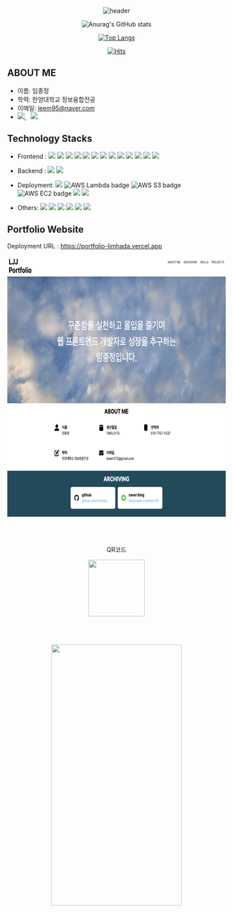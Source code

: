 
<div align=center>

<!-- 헤더-->
![header](https://capsule-render.vercel.app/api?type=cylinder&color=000000&height=150&section=header&text=limhada&fontColor=ffffff&fontSize=70&animation=fadeIn&fontAlignY=55)

<!-- 깃 통계 -->
![Anurag's GitHub stats](https://github-readme-stats.vercel.app/api?username=limhada&show_icons=true&theme=default)

<!-- 언어 사용량 통계 -->
[![Top Langs](https://github-readme-stats.vercel.app/api/top-langs/?username=limhada&layout=compact&theme=dracula)](https://github.com/limhada)

<div align="left">

<div align=center
<!-- 방문자 수 -->
    
[![Hits](https://hits.seeyoufarm.com/api/count/incr/badge.svg?url=https%3A%2F%2Fgithub.com%2Flimhada%2Fhit-counter&count_bg=%23577044&title_bg=%23555555&icon=&icon_color=%23E7E7E7&title=hits&edge_flat=false)](https://hits.seeyoufarm.com)

</div> 

    
## ABOUT ME
- 이름: 임종정
- 학력: 한양대학교 정보융합전공
- 이메일: leem95@naver.com
- <a href="https://blog.naver.com/leem95">
    <img 
        src="http://img.shields.io/badge/Blog-ffffff?style=flat&logo=naver&link=https://blog.naver.com/leem95"   </a>
    <a href="mailto:leem1315@gmail.com">
    <img 
        src="https://img.shields.io/badge/Gmail-d14836?style=flat-square&logo=Gmail&logoColor=white&link=mailto:leem1315@gmail.com"
        style="height : auto; margin-left : 10px; margin-right : 10px;"/>
    </a>


## Technology Stacks
- Frontend :
<img
          src='https://img.shields.io/badge/HTML-E34F26?style=flat&logo=html5&logoColor=white'
        ></img>
        <img
          src='https://img.shields.io/badge/CSS-1572B6?style=flat&logo=css3&logoColor=white'
        ></img>
        <img
          src='https://img.shields.io/badge/JavaScript-F7DF1E?style=flat&logo=javascript&logoColor=white'
        ></img>
        <img
          src='https://img.shields.io/badge/react-61DAFB?style=flat&logo=react&logoColor=white'
        ></img>
        <img
          src='https://img.shields.io/badge/react_router-CA4245?style=flat&logo=react-router&logoColor=white'
        ></img>
        <img
          src='https://img.shields.io/badge/redux-764ABC?style=flat&logo=redux&logoColor=white'
        ></img>
        <img
          src='https://img.shields.io/badge/recoil-3577e5?style=flat&logo=recoil&logoColor=white'
        ></img>
        <img
          src='https://img.shields.io/badge/tailwindcss-38B2AC?style=flat&logo=tailwind-css&logoColor=white'
        ></img>
        <img
          src='https://img.shields.io/badge/styled_components-DB7093?style=flat&logo=styled-components&logoColor=white'
        ></img>
        <img
          src='https://img.shields.io/badge/TypeScript-3178C6?style=flat&logo=TypeScript&logoColor=white'
        ></img>
        <img
          src='https://img.shields.io/badge/Next.js-000000?style=flat&logo=next.js&logoColor=white'
        ></img>
        <img
          src='https://img.shields.io/badge/redux thunk-764ABC?style=flat&logo=redux&logoColor=white'
        ></img>
        <img
          src='https://img.shields.io/badge/RTK Query-764ABC?style=flat&logo=redux&logoColor=white'
        ></img>

- Backend :
<img
          src='https://img.shields.io/badge/Node.js-339933?style=flat&logo=Node.js&logoColor=white'
        ></img>
        <img
          src='https://img.shields.io/badge/Express-000000?style=flat&logo=express&logoColor=white'
        ></img>
- Deployment:
<img
          src='https://img.shields.io/badge/Amazon_AWS-232F3E?style=flat&logo=amazon-aws&logoColor=white'
        ></img>
        <img
          src='https://img.shields.io/badge/AWS_Lambda-FF9900?style=flat&logo=aws-lambda&logoColor=white'
          alt='AWS Lambda badge'
        />
        <img
          src='https://img.shields.io/badge/AWS_S3-FF9900?style=flat&logo=amazon-s3&logoColor=white'
          alt='AWS S3 badge'
        />
        <img
          src='https://img.shields.io/badge/AWS_EC2-FF9900?style=flat&logo=amazon-aws&logoColor=white'
          alt='AWS EC2 badge'
        />
        <img
          src='https://img.shields.io/badge/Vercel-000000?style=flat&logo=vercel&logoColor=white'
        ></img>
        <img
          src='https://img.shields.io/badge/Cloudflare-F38020?style=flat&logo=cloudflare&logoColor=white'
        ></img>

- Others:
<img
          src='https://img.shields.io/badge/Postman-FF6C37?style=flat&logo=postman&logoColor=white'
        ></img>
        <img
          src='https://img.shields.io/badge/Figma-F24E1E?style=flat&logo=figma&logoColor=white'
        ></img>
        <img
          src='https://img.shields.io/badge/Notion-000000?style=flat&logo=notion&logoColor=white'
        ></img>
        <img
        src="https://img.shields.io/badge/Ngrok-1F1E37?style=flat&logo=ngrok&logoColor=white"
        ></img>
        <img
        src="https://img.shields.io/badge/Slack-4A154B?style=flat&logo=slack&logoColor=white"
        ></img>
        <img
          src='https://img.shields.io/badge/python-3776AB?style=flat&logo=python&logoColor=white'
        />

## Portfolio Website
Deployment URL : https://portfolio-limhada.vercel.app
<br>




<div align=center>

<a href='https://portfolio-limhada.vercel.app' target='_blank'>
  <img src="https://github.com/limhada/portfolio/blob/main/public/portfolio/i1.png?raw=true" width="900px" height="600px">
</a>

<br><br>

QR코드
<br>

<!--  ![image](https://github.com/limhada/limhada/assets/107875213/858000ca-ab8b-4c91-a37b-8ea6a7233a91)  -->
<a href='https://portfolio-limhada.vercel.app' target='_blank'>
<img src="https://github.com/limhada/limhada/assets/107875213/858000ca-ab8b-4c91-a37b-8ea6a7233a91" width="130px" height="130px">
</a>

<br><br>

<!--  ![LJJ Portfolio](https://github.com/limhada/limhada/assets/107875213/971a4945-8b5c-462b-bdcd-8bc14ddc1652)   -->
<a href='https://portfolio-limhada.vercel.app' target='_blank'>
<img src="https://github.com/limhada/limhada/assets/107875213/971a4945-8b5c-462b-bdcd-8bc14ddc1652" width="300px" height="600px">
</a>

</div>


</div>
  
